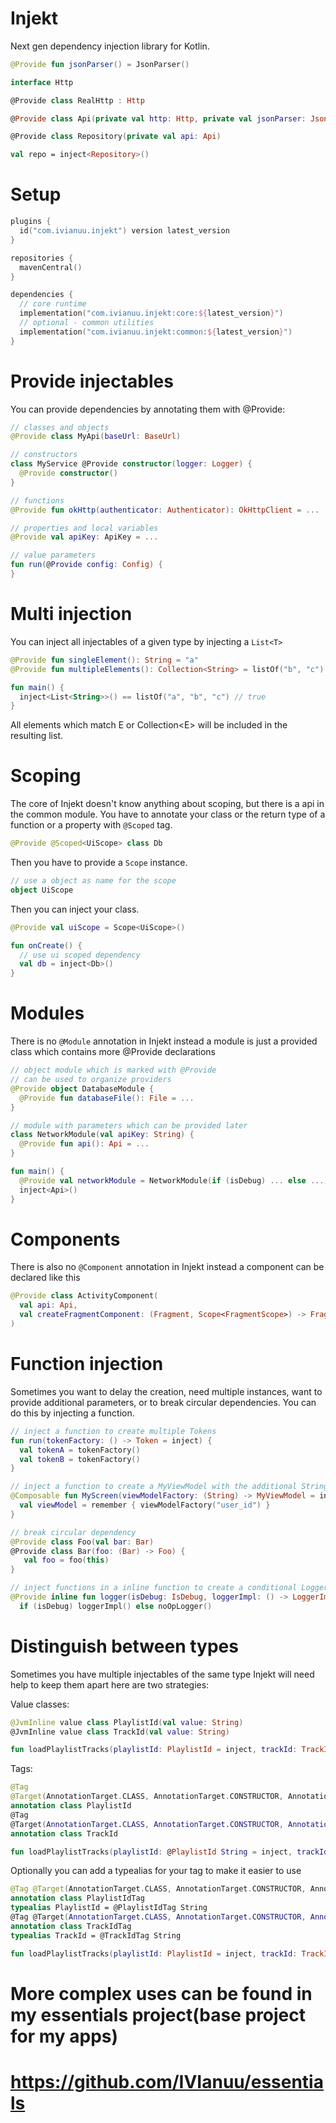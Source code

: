 # Injekt

Next gen dependency injection library for Kotlin.
```kotlin
@Provide fun jsonParser() = JsonParser()

interface Http

@Provide class RealHttp : Http

@Provide class Api(private val http: Http, private val jsonParser: JsonParser)

@Provide class Repository(private val api: Api)

val repo = inject<Repository>()
```

# Setup
```kotlin
plugins {
  id("com.ivianuu.injekt") version latest_version
}

repositories {
  mavenCentral()
}

dependencies {
  // core runtime
  implementation("com.ivianuu.injekt:core:${latest_version}")
  // optional - common utilities
  implementation("com.ivianuu.injekt:common:${latest_version}")
}
```

# Provide injectables
You can provide dependencies by annotating them with @Provide:
```kotlin
// classes and objects
@Provide class MyApi(baseUrl: BaseUrl)

// constructors
class MyService @Provide constructor(logger: Logger) {
  @Provide constructor()
}

// functions
@Provide fun okHttp(authenticator: Authenticator): OkHttpClient = ...

// properties and local variables
@Provide val apiKey: ApiKey = ...

// value parameters
fun run(@Provide config: Config) {
}
```

# Multi injection
You can inject all injectables of a given type by injecting a ```List<T>```
```kotlin
@Provide fun singleElement(): String = "a"
@Provide fun multipleElements(): Collection<String> = listOf("b", "c")

fun main() {
  inject<List<String>>() == listOf("a", "b", "c") // true
}
```
All elements which match E or Collection\<E\> will be included in the resulting list.

# Scoping
The core of Injekt doesn't know anything about scoping, but there is a api in the common module.
You have to annotate your class or the return type of a function or a property with ```@Scoped``` tag.
```kotlin
@Provide @Scoped<UiScope> class Db
```
Then you have to provide a ```Scope``` instance.
```kotlin
// use a object as name for the scope
object UiScope
```
Then you can inject your class.
```kotlin
@Provide val uiScope = Scope<UiScope>()

fun onCreate() {
  // use ui scoped dependency
  val db = inject<Db>()
}
```

# Modules
There is no ```@Module``` annotation in Injekt instead a module is just a provided class which contains
more @Provide declarations
```kotlin
// object module which is marked with @Provide
// can be used to organize providers
@Provide object DatabaseModule {
  @Provide fun databaseFile(): File = ...
}

// module with parameters which can be provided later
class NetworkModule(val apiKey: String) {
  @Provide fun api(): Api = ...
}

fun main() {
  @Provide val networkModule = NetworkModule(if (isDebug) ... else ...)
  inject<Api>()
}
```

# Components
There is also no ```@Component``` annotation in Injekt instead a component can be declared
like this
```kotlin
@Provide class ActivityComponent(
  val api: Api,
  val createFragmentComponent: (Fragment, Scope<FragmentScope>) -> FragmentComponent
)
```

# Function injection
Sometimes you want to delay the creation, need multiple instances, want to provide additional parameters,
or to break circular dependencies.
You can do this by injecting a function.
```kotlin
// inject a function to create multiple Tokens
fun run(tokenFactory: () -> Token = inject) {
  val tokenA = tokenFactory()
  val tokenB = tokenFactory()
}

// inject a function to create a MyViewModel with the additional String parameter
@Composable fun MyScreen(viewModelFactory: (String) -> MyViewModel = inject) {
  val viewModel = remember { viewModelFactory("user_id") }
}

// break circular dependency
@Provide class Foo(val bar: Bar)
@Provide class Bar(foo: (Bar) -> Foo) {
   val foo = foo(this)
}

// inject functions in a inline function to create a conditional Logger with zero overhead
@Provide inline fun logger(isDebug: IsDebug, loggerImpl: () -> LoggerImpl, noOpLogger: () -> NoOpLogger): Logger =
  if (isDebug) loggerImpl() else noOpLogger()
```

# Distinguish between types
Sometimes you have multiple injectables of the same type
Injekt will need help to keep them apart here are two strategies:

Value classes:
```kotlin
@JvmInline value class PlaylistId(val value: String)
@JvmInline value class TrackId(val value: String)

fun loadPlaylistTracks(playlistId: PlaylistId = inject, trackId: TrackId = inject): List<Track> = ...
```

Tags:
```kotlin
@Tag 
@Target(AnnotationTarget.CLASS, AnnotationTarget.CONSTRUCTOR, AnnotationTarget.TYPE)
annotation class PlaylistId
@Tag
@Target(AnnotationTarget.CLASS, AnnotationTarget.CONSTRUCTOR, AnnotationTarget.TYPE)
annotation class TrackId

fun loadPlaylistTracks(playlistId: @PlaylistId String = inject, trackId: @TrackId String = inject): List<Track> = ...
```

Optionally you can add a typealias for your tag to make it easier to use
```kotlin
@Tag @Target(AnnotationTarget.CLASS, AnnotationTarget.CONSTRUCTOR, AnnotationTarget.TYPE)
annotation class PlaylistIdTag
typealias PlaylistId = @PlaylistIdTag String
@Tag @Target(AnnotationTarget.CLASS, AnnotationTarget.CONSTRUCTOR, AnnotationTarget.TYPE)
annotation class TrackIdTag
typealias TrackId = @TrackIdTag String

fun loadPlaylistTracks(playlistId: PlaylistId = inject, trackId: TrackId = inject): List<Track> = ...
```

# More complex uses can be found in my essentials project(base project for my apps)
# https://github.com/IVIanuu/essentials